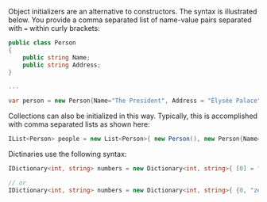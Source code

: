 Object initializers are an alternative to constructors. The syntax is illustrated below. You provide a comma separated list of name-value pairs separated with `=` within curly brackets:

```csharp
public class Person
{
    public string Name;
    public string Address;
}

...

var person = new Person{Name="The President", Address = "Élysée Palace"};
```

Collections can also be initialized in this way. Typically, this is accomplished with comma separated lists as shown here:

```csharp
IList<Person> people = new List<Person>{ new Person(), new Person{Name="Joe", "Shmow"}};
```

Dictinaries use the following syntax:

```csharp
IDictionary<int, string> numbers = new Dictionary<int, string>{ [0] = "zero", [1] = "one"...};

// or
IDictionary<int, string> numbers = new Dictionary<int, string>{ {0, "zero }, {1,  "one"}...};

```
